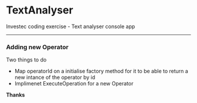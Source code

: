 # TextAnalyser
Investec coding exercise - Text analyser console app
- - - -
### Adding new Operator ###
Two things to do

* Map operatorId on a initialise factory method for it to be able to return a new intance of the operator by id
* Implimenet ExecuteOperation for a new Operator


**Thanks**
